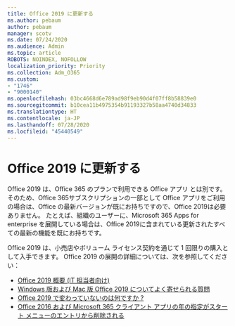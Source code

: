 ```yaml
---
title: Office 2019 に更新する
ms.author: pebaum
author: pebaum
manager: scotv
ms.date: 07/24/2020
ms.audience: Admin
ms.topic: article
ROBOTS: NOINDEX, NOFOLLOW
localization_priority: Priority
ms.collection: Adm_O365
ms.custom:
- "1746"
- "9000140"
ms.openlocfilehash: 03bc4668d6e789ad98f9eb90d4f07ff8b58839e0
ms.sourcegitcommit: b10cea11b4975354b91193327b58aa4740d34833
ms.translationtype: HT
ms.contentlocale: ja-JP
ms.lasthandoff: 07/28/2020
ms.locfileid: "45440549"
---
```

# <a name="update-to-office-2019"></a>Office 2019 に更新する

Office 2019 は、Office 365 のプランで利用できる Office アプリ とは別です。 そのため、Office 365サブスクリプションの一部として Office アプリをご利用の場合は、Office の最新バージョンが既にお持ちですので、Office 2019は必要ありません。 たとえば、組織のユーザーに、Microsoft 365 Apps for enterprise を展開している場合は、Office 2019に含まれている更新されたすべての最新の機能を既にお持ちです。

Office 2019 は、小売店やボリューム ライセンス契約を通じて 1 回限りの購入として入手できます。 Office 2019 の展開の詳細については、次を参照してください：  

- [Office 2019 概要 (IT 担当者向け)](https://docs.microsoft.com/deployoffice/office2019/overview)  
- [Windows 版および Mac 版 Office 2019  についてよく寄せられる質問](https://support.microsoft.com/help/4133312)  
- [Office 2019 で変わっていないのは何ですか ?](https://docs.microsoft.com/deployoffice/office2019/overview#whats-stayed-the-same-in-office-2019)  
- [Office 2016 および Microsoft 365 クライアント アプリの年の指定がスタート メニューのエントリから削除される](https://support.office.com/article/8fe5e052-76d2-49de-af30-2e84ed3da907?wt.mc_id=Alchemy_ClientDIA)